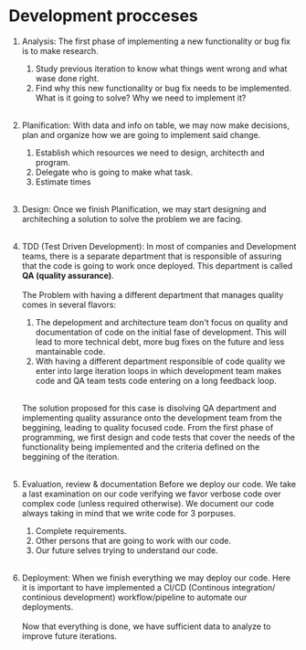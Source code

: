 # Development procceses

1. Analysis:
   The first phase of implementing a new functionality or bug fix is to make research.

   1. Study previous iteration to know what things went wrong and what wase done right.
   2. Find why this new functionality or bug fix needs to be implemented. What is it going to solve? Why we need to implement it?<br><br>

2. Planification:
   With data and info on table, we may now make decisions, plan and organize how we are going to implement said change.

   1. Establish which resources we need to design, architecth and program.
   2. Delegate who is going to make what task.
   3. Estimate times<br><br>

3. Design:
   Once we finish Planification, we may start designing and architeching a solution to solve the problem we are facing.<br><br>

4. TDD (Test Driven Development):
   In most of companies and Development teams, there is a separate department that is responsible of assuring that the code is going to work once deployed. This department is called **QA (quality assurance)**.<br><br>The Problem with having a different department that manages quality comes in several flavors:

   1. The depelopment and architecture team don't focus on quality and documentation of code on the initial fase of development. This will lead to more technical debt, more bug fixes on the future and less mantainable code.
   2. With having a different department responsible of code quality we enter into large iteration loops in which development team makes code and QA team tests code entering on a long feedback loop.<br><br>

   The solution proposed for this case is disolving QA department and implementing quality assurance onto the development team from the beggining, leading to quality focused code. From the first phase of programming, we first design and code tests that cover the needs of the functionality being implemented and the criteria defined on the beggining of the iteration.<br><br>

5. Evaluation, review & documentation
   Before we deploy our code. We take a last examination on our code verifying we favor verbose code over complex code (unless required otherwise). We document our code always taking in mind that we write code for 3 porpuses.

   1. Complete requirements.
   2. Other persons that are going to work with our code.
   3. Our future selves trying to understand our code.<br><br>

6. Deployment:
   When we finish everything we may deploy our code. Here it is important to have implemented a CI/CD (Continous integration/ continious development) workflow/pipeline to automate our deployments.<br><br>Now that everything is done, we have sufficient data to analyze to improve future iterations.
